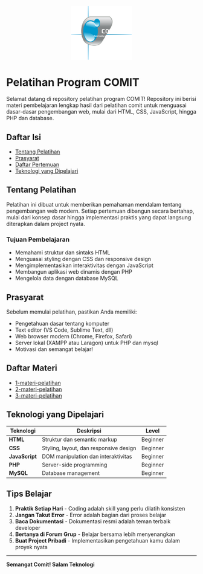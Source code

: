 <p align="center">
  <img src=".github/logo_white.png" width="160" alt="logo">
</p>

# Pelatihan Program COMIT

Selamat datang di repository pelatihan program COMIT! Repository ini berisi materi pembelajaran lengkap hasil dari pelatihan comit untuk menguasai dasar-dasar pengembangan web, mulai dari HTML, CSS, JavaScript, hingga PHP dan database.

## Daftar Isi

- [Tentang Pelatihan](#tentang-pelatihan)
- [Prasyarat](#prasyarat)
- [Daftar Pertemuan](#daftar-materi)
- [Teknologi yang Dipelajari](#teknologi-yang-dipelajari)

## Tentang Pelatihan

Pelatihan ini dibuat untuk memberikan pemahaman mendalam tentang pengembangan web modern. Setiap pertemuan dibangun secara bertahap, mulai dari konsep dasar hingga implementasi praktis yang dapat langsung diterapkan dalam project nyata.

### Tujuan Pembelajaran

- Memahami struktur dan sintaks HTML
- Menguasai styling dengan CSS dan responsive design
- Mengimplementasikan interaktivitas dengan JavaScript
- Membangun aplikasi web dinamis dengan PHP
- Mengelola data dengan database MySQL

## Prasyarat

Sebelum memulai pelatihan, pastikan Anda memiliki:

- Pengetahuan dasar tentang komputer
- Text editor (VS Code, Sublime Text, dll)
- Web browser modern (Chrome, Firefox, Safari)
- Server lokal (XAMPP atau Laragon) untuk PHP dan mysql
- Motivasi dan semangat belajar!

## Daftar Materi

- [1-materi-pelatihan](./1-materi-pelatihan/README.md)
- [2-materi-pelatihan](./2-materi-pelatihan/README.md)
- [3-materi-pelatihan](./3-materi-pelatihan/README.md)

## Teknologi yang Dipelajari

| Teknologi      | Deskripsi                              | Level    |
| -------------- | -------------------------------------- | -------- |
| **HTML**       | Struktur dan semantic markup           | Beginner |
| **CSS**        | Styling, layout, dan responsive design | Beginner |
| **JavaScript** | DOM manipulation dan interaktivitas    | Beginner |
| **PHP**        | Server-side programming                | Beginner |
| **MySQL**      | Database management                    | Beginner |

## Tips Belajar

1. **Praktik Setiap Hari** - Coding adalah skill yang perlu dilatih konsisten
2. **Jangan Takut Error** - Error adalah bagian dari proses belajar
3. **Baca Dokumentasi** - Dokumentasi resmi adalah teman terbaik developer
4. **Bertanya di Forum Grup** - Belajar bersama lebih menyenangkan
5. **Buat Project Pribadi** - Implementasikan pengetahuan kamu dalam proyek nyata

---

**Semangat Comit! Salam Teknologi**
